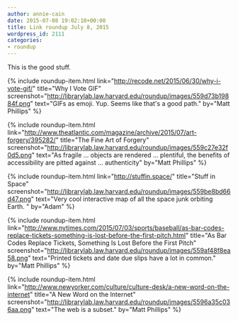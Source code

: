 ```yaml
---
author: annie-cain
date: 2015-07-08 19:02:10+00:00
title: Link roundup July 8, 2015
wordpress_id: 2111
categories:
- roundup
---
```


This is the good stuff.

{% include roundup-item.html
  link="http://recode.net/2015/06/30/why-i-vote-gif/"
  title="Why I Vote GIF"
  screenshot="http://librarylab.law.harvard.edu/roundup/images/559d73b19884f.png"
  text="GIFs as emoji. Yup. Seems like that's a good path."
  by="Matt Phillips"
%}

{% include roundup-item.html
  link="http://www.theatlantic.com/magazine/archive/2015/07/art-forgery/395282/"
  title="The Fine Art of Forgery"
  screenshot="http://librarylab.law.harvard.edu/roundup/images/559c27e32f0d5.png"
  text="As fragile ... objects are rendered ... plentiful, the benefits of accessibility are pitted against  ... authenticity"
  by="Matt Phillips"
%}

{% include roundup-item.html
  link="http://stuffin.space/"
  title="Stuff in Space"
  screenshot="http://librarylab.law.harvard.edu/roundup/images/559be8bd66d47.png"
  text="Very cool interactive map of all the space junk orbiting Earth. "
  by="Adam"
%}

{% include roundup-item.html
  link="http://www.nytimes.com/2015/07/03/sports/baseball/as-bar-codes-replace-tickets-something-is-lost-before-the-first-pitch.html"
  title="As Bar Codes Replace Tickets, Something Is Lost Before the First Pitch"
  screenshot="http://librarylab.law.harvard.edu/roundup/images/559af48f8ea58.png"
  text="Printed tickets and date due slips have a lot in common."
  by="Matt Phillips"
%}

{% include roundup-item.html
  link="http://www.newyorker.com/culture/culture-desk/a-new-word-on-the-internet"
  title="A New Word on the Internet"
  screenshot="http://librarylab.law.harvard.edu/roundup/images/5596a35c036aa.png"
  text="The web is a subset."
  by="Matt Phillips"
%}

